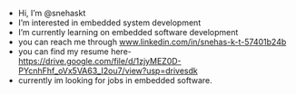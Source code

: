 - Hi, I’m @snehaskt
- I’m interested in embedded system development
- I’m currently learning on embedded software development
- you can reach me through www.linkedin.com/in/snehas-k-t-57401b24b
- you can find my resume here-https://drive.google.com/file/d/1zjyMEZ0D-PYcnhFhf_oVx5VA63_I2ou7/view?usp=drivesdk
- currently im looking for jobs in embedded software.

<!---
snehaskt/snehaskt is a ✨ special ✨ repository because its `README.md` (this file) appears on your GitHub profile.
You can click the Preview link to take a look at your changes.
--->
